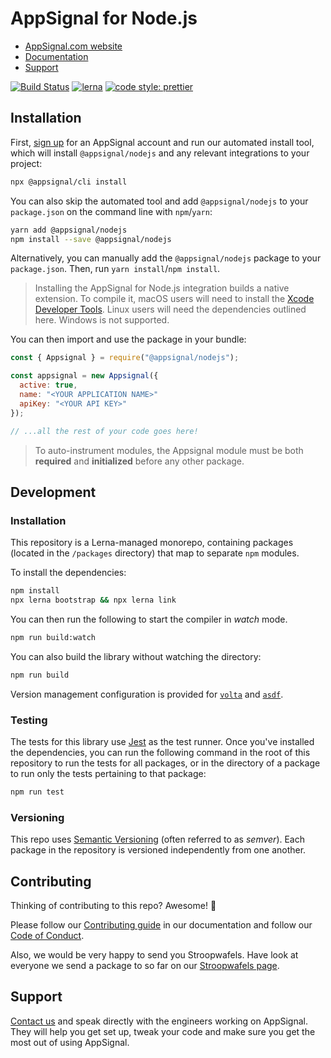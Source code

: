 # AppSignal for Node.js

- [AppSignal.com website][appsignal]
- [Documentation][docs]
- [Support][contact]

[![Build Status](https://appsignal.semaphoreci.com/badges/appsignal-nodejs/branches/main.svg?style=shields&key=7dd9fe64-f1d5-437b-a5b7-8ac337a26c5b)](https://travis-ci.org/appsignal/appsignal-nodejs) [![lerna](https://img.shields.io/badge/maintained%20with-lerna-cc00ff.svg)](https://lerna.js.org/) [![code style: prettier](https://img.shields.io/badge/code_style-prettier-ff69b4.svg?style=flat-square)](https://github.com/prettier/prettier)

## Installation

First, [sign up][appsignal-sign-up] for an AppSignal account and run our automated install tool, which will install `@appsignal/nodejs` and any relevant integrations to your project:

```bash
npx @appsignal/cli install
```

You can also skip the automated tool and add `@appsignal/nodejs` to your `package.json` on the command line with `npm`/`yarn`:

```bash
yarn add @appsignal/nodejs
npm install --save @appsignal/nodejs
```

Alternatively, you can manually add the `@appsignal/nodejs` package to your `package.json`. Then, run `yarn install`/`npm install`.

> Installing the AppSignal for Node.js integration builds a native extension. To compile it, macOS users will need to install the [Xcode Developer Tools](https://osxdaily.com/2014/02/12/install-command-line-tools-mac-os-x/). Linux users will need the dependencies outlined here. Windows is not supported.

You can then import and use the package in your bundle:

```js
const { Appsignal } = require("@appsignal/nodejs");

const appsignal = new Appsignal({
  active: true,
  name: "<YOUR APPLICATION NAME>"
  apiKey: "<YOUR API KEY>"
});

// ...all the rest of your code goes here!
```

> To auto-instrument modules, the Appsignal module must be both **required** and **initialized** before any other package.

## Development

### Installation

This repository is a Lerna-managed monorepo, containing packages (located in the `/packages` directory) that map to separate `npm` modules.

To install the dependencies:

```bash
npm install
npx lerna bootstrap && npx lerna link
```

You can then run the following to start the compiler in _watch_ mode. 

```bash
npm run build:watch
```

You can also build the library without watching the directory:

```bash
npm run build
```

Version management configuration is provided for [`volta`](https://volta.sh/) and [`asdf`](https://github.com/asdf-vm/asdf-nodejs).

### Testing

The tests for this library use [Jest](https://jestjs.io) as the test runner. Once you've installed the dependencies, you can run the following command in the root of this repository to run the tests for all packages, or in the directory of a package to run only the tests pertaining to that package:

```bash
npm run test
```

### Versioning

This repo uses [Semantic Versioning][semver] (often referred to as _semver_). Each package in the repository is versioned independently from one another.

## Contributing

Thinking of contributing to this repo? Awesome! 🚀

Please follow our [Contributing guide][contributing-guide] in our documentation and follow our [Code of Conduct][coc].

Also, we would be very happy to send you Stroopwafels. Have look at everyone we send a package to so far on our [Stroopwafels page][waffles-page].

## Support

[Contact us][contact] and speak directly with the engineers working on AppSignal. They will help you get set up, tweak your code and make sure you get the most out of using AppSignal.

[appsignal]: https://appsignal.com
[appsignal-sign-up]: https://appsignal.com/users/sign_up
[contact]: mailto:support@appsignal.com
[coc]: https://docs.appsignal.com/appsignal/code-of-conduct.html
[waffles-page]: https://appsignal.com/waffles
[docs]: https://docs.appsignal.com/nodejs/
[contributing-guide]: http://docs.appsignal.com/appsignal/contributing.html
[semver]: http://semver.org/
